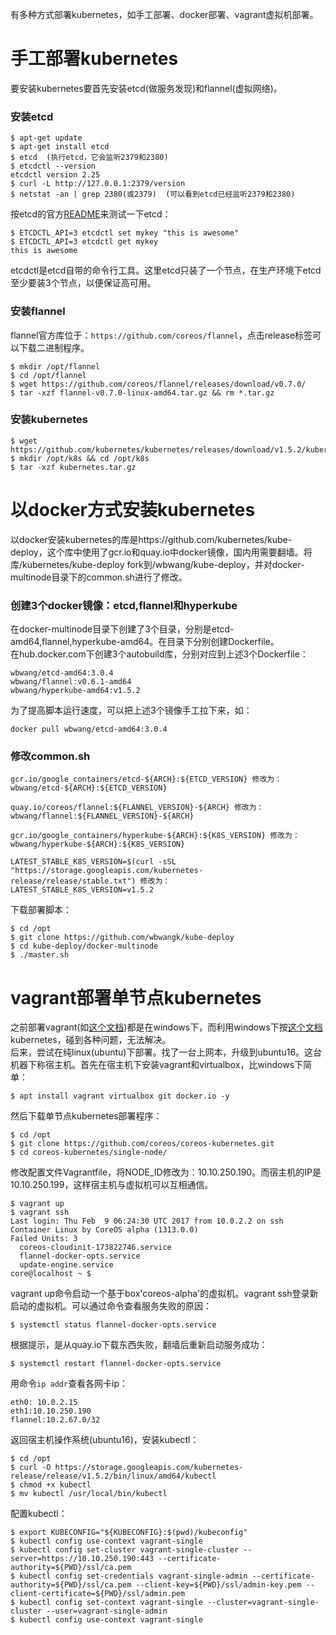 有多种方式部署kubernetes，如手工部署、docker部署、vagrant虚拟机部署。
# 手工部署kubernetes
要安装kubernetes要首先安装etcd(做服务发现)和flannel(虚拟网络)。
### 安装etcd
```
$ apt-get update
$ apt-get install etcd
$ etcd  (执行etcd，它会监听2379和2380)
$ etcdctl --version
etcdctl version 2.25
$ curl -L http://127.0.0.1:2379/version
$ netstat -an | grep 2380(或2379)  (可以看到etcd已经监听2379和2380)
```
按etcd的官方[README](https://github.com/coreos/etcd)来测试一下etcd：
```
$ ETCDCTL_API=3 etcdctl set mykey "this is awesome"
$ ETCDCTL_API=3 etcdctl get mykey
this is awesome
```
etcdctl是etcd自带的命令行工具。这里etcd只装了一个节点，在生产环境下etcd至少要装3个节点，以便保证高可用。  

### 安装flannel
flannel官方库位于：```https://github.com/coreos/flannel```，点击release标签可以下载二进制程序。 
```
$ mkdir /opt/flannel
$ cd /opt/flannel
$ wget https://github.com/coreos/flannel/releases/download/v0.7.0/
$ tar -xzf flannel-v0.7.0-linux-amd64.tar.gz && rm *.tar.gz
```
### 安装kubernetes
```
$ wget https://github.com/kubernetes/kubernetes/releases/download/v1.5.2/kubernetes.tar.gz
$ mkdir /opt/k8s && cd /opt/k8s
$ tar -xzf kubernetes.tar.gz
```
# 以docker方式安装kubernetes
以docker安装kubernetes的库是https://github.com/kubernetes/kube-deploy，这个库中使用了gcr.io和quay.io中docker镜像，国内用需要翻墙。将库/kubernetes/kube-deploy fork到/wbwang/kube-deploy，并对docker-multinode目录下的common.sh进行了修改。  
### 创建3个docker镜像：etcd,flannel和hyperkube
在docker-multinode目录下创建了3个目录，分别是etcd-amd64,flannel,hyperkube-amd64。在目录下分别创建Dockerfile。  
在hub.docker.com下创建3个autobuild库，分别对应到上述3个Dockerfile：
```
wbwang/etcd-amd64:3.0.4
wbwang/flannel:v0.6.1-amd64
wbwang/hyperkube-amd64:v1.5.2
```
为了提高脚本运行速度，可以把上述3个镜像手工拉下来，如：
```
docker pull wbwang/etcd-amd64:3.0.4
```
### 修改common.sh
```
gcr.io/google_containers/etcd-${ARCH}:${ETCD_VERSION} 修改为：
wbwang/etcd-${ARCH}:${ETCD_VERSION} 
```
```
quay.io/coreos/flannel:${FLANNEL_VERSION}-${ARCH} 修改为：
wbwang/flannel:${FLANNEL_VERSION}-${ARCH}  
```
```
gcr.io/google_containers/hyperkube-${ARCH}:${K8S_VERSION} 修改为：
wbwang/hyperkube-${ARCH}:${K8S_VERSION}
```
```
LATEST_STABLE_K8S_VERSION=$(curl -sSL "https://storage.googleapis.com/kubernetes-release/release/stable.txt") 修改为：
LATEST_STABLE_K8S_VERSION=v1.5.2
```

下载部署脚本：
```
$ cd /opt
$ git clone https://github.com/wbwangk/kube-deploy
$ cd kube-deploy/docker-multinode
$ ./master.sh
```
# vagrant部署单节点kubernetes
之前部署vagrant(如[这个文档](https://github.com/wbwangk/wbwangk.github.io/wiki/virtualbox-vagrant-gitbash%E5%85%A5%E9%97%A8))都是在windows下，而利用windows下按[这个文档](https://coreos.com/kubernetes/docs/latest/kubernetes-on-vagrant-single.ubuntu)kubernetes，碰到各种问题，无法解决。  
后来，尝试在纯linux(ubuntu)下部署。找了一台上网本，升级到ubuntu16。这台机器下称宿主机。首先在宿主机下安装vagrant和virtualbox，比windows下简单：
```
$ apt install vagrant virtualbox git docker.io -y
```
然后下载单节点kubernetes部署程序：
```
$ cd /opt
$ git clone https://github.com/coreos/coreos-kubernetes.git
$ cd coreos-kubernetes/single-node/
```
修改配置文件Vagrantfile，将NODE_ID修改为：10.10.250.190。而宿主机的IP是10.10.250.199，这样宿主机与虚拟机可以互相通信。
```
$ vagrant up
$ vagrant ssh
Last login: Thu Feb  9 06:24:30 UTC 2017 from 10.0.2.2 on ssh
Container Linux by CoreOS alpha (1313.0.0)
Failed Units: 3
  coreos-cloudinit-173822746.service
  flannel-docker-opts.service
  update-engine.service
core@localhost ~ $
```
vagrant up命令启动一个基于box'coreos-alpha'的虚拟机。vagrant ssh登录新启动的虚拟机。可以通过命令查看服务失败的原因：
```
$ systemctl status flannel-docker-opts.service
```
根据提示，是从quay.io下载东西失败，翻墙后重新启动服务成功：
```
$ systemctl restart flannel-docker-opts.service
```
用命令```ip addr```查看各网卡ip：
```
eth0: 10.0.2.15
eth1:10.10.250.190
flannel:10.2.67.0/32
```
返回宿主机操作系统(ubuntu16)，安装kubectl：
```
$ cd /opt
$ curl -O https://storage.googleapis.com/kubernetes-release/release/v1.5.2/bin/linux/amd64/kubectl
$ chmod +x kubectl
$ mv kubectl /usr/local/bin/kubectl
```
配置kubectl：
```
$ export KUBECONFIG="${KUBECONFIG}:$(pwd)/kubeconfig"
$ kubectl config use-context vagrant-single
$ kubectl config set-cluster vagrant-single-cluster --server=https://10.10.250.190:443 --certificate-authority=${PWD}/ssl/ca.pem
$ kubectl config set-credentials vagrant-single-admin --certificate-authority=${PWD}/ssl/ca.pem --client-key=${PWD}/ssl/admin-key.pem --client-certificate=${PWD}/ssl/admin.pem
$ kubectl config set-context vagrant-single --cluster=vagrant-single-cluster --user=vagrant-single-admin
$ kubectl config use-context vagrant-single
```